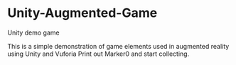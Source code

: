 Unity-Augmented-Game
====================
Unity demo game

This is a simple demonstration of game elements used in augmented reality using Unity and Vuforia
Print out Marker0 and start collecting.
